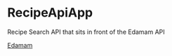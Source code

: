 # RecipeApiApp
Recipe Search API that sits in front of the Edamam API

[Edamam](https://www.edamam.com/)

